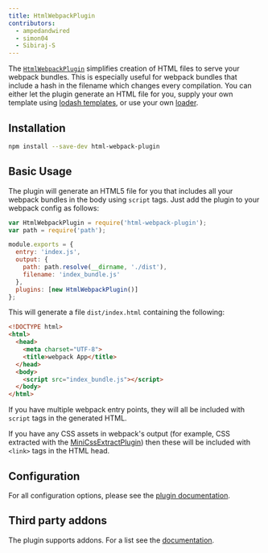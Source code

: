 ```yaml
---
title: HtmlWebpackPlugin
contributors:
  - ampedandwired
  - simon04
  - Sibiraj-S
---
```


The [`HtmlWebpackPlugin`](https://github.com/jantimon/html-webpack-plugin) simplifies creation of HTML files to serve your webpack bundles. This is especially useful for webpack bundles that include a hash in the filename which changes every compilation. You can either let the plugin generate an HTML file for you, supply your own template using [lodash templates](https://lodash.com/docs#template), or use your own [loader](/loaders).


## Installation

``` bash
npm install --save-dev html-webpack-plugin
```


## Basic Usage

The plugin will generate an HTML5 file for you that includes all your webpack
bundles in the body using `script` tags. Just add the plugin to your webpack
config as follows:

```javascript
var HtmlWebpackPlugin = require('html-webpack-plugin');
var path = require('path');

module.exports = {
  entry: 'index.js',
  output: {
    path: path.resolve(__dirname, './dist'),
    filename: 'index_bundle.js'
  },
  plugins: [new HtmlWebpackPlugin()]
};
```

This will generate a file `dist/index.html` containing the following:

```html
<!DOCTYPE html>
<html>
  <head>
    <meta charset="UTF-8">
    <title>webpack App</title>
  </head>
  <body>
    <script src="index_bundle.js"></script>
  </body>
</html>
```

If you have multiple webpack entry points, they will all be included with `script`
tags in the generated HTML.

If you have any CSS assets in webpack's output (for example, CSS extracted
with the [MiniCssExtractPlugin](/plugins/mini-css-extract-plugin/))
then these will be included with `<link>` tags in the HTML head.


## Configuration

For all configuration options, please see the [plugin documentation](https://github.com/jantimon/html-webpack-plugin#options).


## Third party addons

The plugin supports addons. For a list see the [documentation](https://github.com/jantimon/html-webpack-plugin#plugins).
